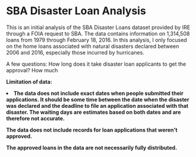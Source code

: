 # SBA Disaster Loan Analysis

This is an initial analysis of the SBA Disaster Loans dataset provided by IRE through a FOIA request to SBA. The data contains information on 1,314,508 loans from 1979 through February 18, 2016. In this analysis, I only focused on the home loans associated with natural disasters declared between 2006 and 2016, especially those incurred by hurricanes.

A few questions: 
How long does it take disaster loan applicants to get the approval?
How much 

<b>Limitation of data:<b>

<li>The data does not include exact dates when people submitted their applications. It should be some time between the date when the disaster was declared and the deadline to file an application associated with that disaster. The waiting days are estimates based on both dates and are therefore not accurate.</li>

The data does not include records for loan applications that weren't approved.

The approved loans in the data are not necessarily fully distributed.
